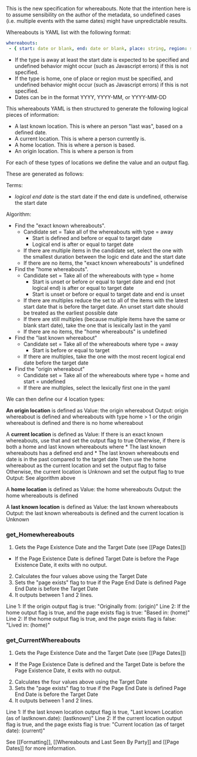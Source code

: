 This is the new specification for whereabouts. Note that the intention here is to assume sensibility on the author of the metadata, so undefined cases (i.e. multiple events with the same dates) might have unpredictable results.

Whereabouts is YAML list with the following format:

```yaml
whereabouts:
 - { start: date or blank, end: date or blank, place: string, region: string, type: away or home }
```

* If the type is away at least the start date is expected to be specified and undefined behavior might occur (such as Javascript errors) if this is not specified.
* If the type is home, one of place or region must be specified, and undefined behavior might occur (such as Javascript errors) if this is not specified.
* Dates can be in the format YYYY, YYYY-MM, or YYYY-MM-DD

This whereabouts YAML is then structured to generate the following logical pieces of information:

* A last known location. This is where an person "last was", based on a defined date. 
* A current location. This is where a person currently is. 
* A home location. This is where a person is based. 
* An origin location. This is where a person is from

For each of these types of locations we define the value and an output flag.

These are generated as follows:

Terms: 
* *logical end date* is the start date if the end date is undefined, otherwise the start date

Algorithm:
* Find the "exact known whereabouts". 
	* Candidate set = Take all of the whereabouts with type = away 
		* Start is defined and before or equal to target date
		* Logical end is after or equal to target date
	* If there are multiple items in the candidate set, select the one with the smallest duration between the logic end date and the start date
	* If there are no items, the "exact known whereabouts" is undefined
* Find the "home whereabouts". 
	* Candidate set = Take all of the whereabouts with type = home
		* Start is unset or before or equal to target date and end (not logical end) is after or equal to target date
		* Start is unset or before or equal to target date and end is unset
	* If there are multiples reduce the set to all of the items with the latest start date that is before the target date. An unset start date should be treated as the earliest possible date
	* If there are still multiples (because multiple items have the same or blank start date), take the one that is lexically last in the yaml
	* If there are no items, the "home whereabouts" is undefined
* Find the "last known whereabout"
	* Candidate set = Take all of the whereabouts where type = away
		* Start is before or equal to target
	* If there are multiples, take the one with the most recent logical end date before the target date
* Find the "origin whereabout"
	* Candidate set = Take all of the whereabouts where type = home and start = undefined
	* If there are multiples, select the lexically first one in the yaml

We can then define our 4 location types:

**An origin location** is defined as
	Value: the origin whereabout
	Output: origin whereabout is defined and whereabouts with type home > 1 or the origin whereabout is defined and there is no home whereabout

A **current location** is defined as
	Value: 
		If there is an exact known whereabouts, use that and set the output flag to true
		Otherwise, if there is both a home and last known whereabouts where
		* The last known whereabouts has a defined end and
		* The last known whereabouts end date is in the past compared to the target date
		Then use the home whereabout as the current location and set the output flag to false
		Otherwise, the current location is Unknown and set the output flag to true
	Output: See algorithm above

A **home location** is defined as
	Value: the home whereabouts
	Output: the home whereabouts is defined

A **last known location** is defined as
	Value: the last known whereabouts
	Output: the last known whereabouts is defined and the current location is Unknown


### get_Homewhereabouts

1. Gets the Page Existence Date and the Target Date (see [[Page Dates]])
* If the Page Existence Date  is defined Target Date is before the Page Existence Date, it exits with no output.
2. Calculates the four values above using the Target Date 
3. Sets the "page exists" flag to true if the Page End Date is defined Page End Date is before the Target Date
4. It outputs between 1 and 2 lines.

Line 1: If the origin output flag is true: "Originally from: (origin)"
Line 2: If the home output flag is true, and the page exists flag is true: "Based in: (home)"
Line 2: If the home output flag is true, and the page exists flag is false: "Lived in: (home)"

### get_CurrentWhereabouts
1. Gets the Page Existence Date and the Target Date (see [[Page Dates]])
* If the Page Existence Date is defined and the Target Date is before the Page Existence Date, it exits with no output.
2. Calculates the four values above using the Target Date 
3. Sets the "page exists" flag to true if the Page End Date is defined Page End Date is before the Target Date
4. It outputs between 1 and 2 lines.

Line 1: If the last known location output flag is true, "Last known Location (as of lastknown.date): (lastknown)"
Line 2: If the current location output flag is true, and the page exists flag is true: "Current location (as of target date): (current)"

See [[Formatting]],  [[Whereabouts and Last Seen By Party]] and [[Page Dates]] for more information.